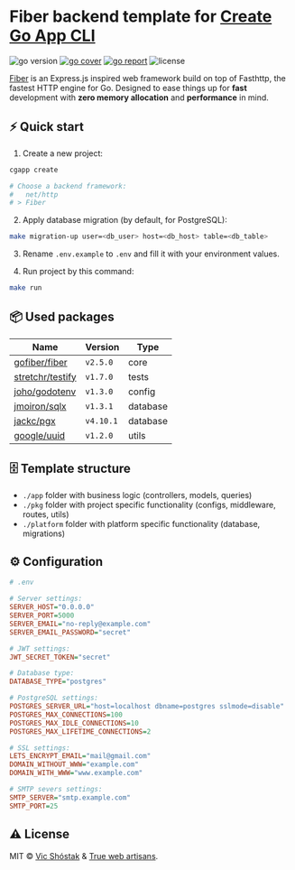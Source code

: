 # Fiber backend template for [Create Go App CLI](https://github.com/create-go-app/cli)

<img src="https://img.shields.io/badge/Go-1.16+-00ADD8?style=for-the-badge&logo=go" alt="go version" />&nbsp;<a href="https://gocover.io/github.com/create-go-app/fiber-go-template/pkg/apiserver" target="_blank"><img src="https://img.shields.io/badge/Go_Cover-87%25-success?style=for-the-badge&logo=none" alt="go cover" /></a>&nbsp;<a href="https://goreportcard.com/report/github.com/create-go-app/fiber-go-template" target="_blank"><img src="https://img.shields.io/badge/Go_report-A+-success?style=for-the-badge&logo=none" alt="go report" /></a>&nbsp;<img src="https://img.shields.io/badge/license-mit-red?style=for-the-badge&logo=none" alt="license" />

[Fiber](https://gofiber.io/) is an Express.js inspired web framework build on top of Fasthttp, the fastest HTTP engine for Go. Designed to ease things up for **fast** development with **zero memory allocation** and **performance** in mind.

## ⚡️ Quick start

1. Create a new project:

```bash
cgapp create

# Choose a backend framework:
#   net/http
# > Fiber
```

2. Apply database migration (by default, for PostgreSQL):

```bash
make migration-up user=<db_user> host=<db_host> table=<db_table>
```

3. Rename `.env.example` to `.env` and fill it with your environment values.

4. Run project by this command:

```bash
make run
```

## 📦 Used packages

| Name | Version | Type |
| - | - | - |
| [gofiber/fiber](https://github.com/gofiber/fiber) | `v2.5.0` | core |
| [stretchr/testify](https://github.com/stretchr/testify) | `v1.7.0` | tests |
| [joho/godotenv](https://github.com/joho/godotenv) | `v1.3.0` | config |
| [jmoiron/sqlx](https://github.com/jmoiron/sqlx) | `v1.3.1` | database |
| [jackc/pgx](https://github.com/jackc/pgx) | `v4.10.1` | database |
| [google/uuid](https://github.com/google/uuid) | `v1.2.0` | utils |

## 🗄 Template structure

- `./app` folder with business logic (controllers, models, queries)
- `./pkg` folder with project specific functionality (configs, middleware, routes, utils)
- `./platform` folder with platform specific functionality (database, migrations)

## ⚙️ Configuration

```ini
# .env

# Server settings:
SERVER_HOST="0.0.0.0"
SERVER_PORT=5000
SERVER_EMAIL="no-reply@example.com"
SERVER_EMAIL_PASSWORD="secret"

# JWT settings:
JWT_SECRET_TOKEN="secret"

# Database type:
DATABASE_TYPE="postgres"

# PostgreSQL settings:
POSTGRES_SERVER_URL="host=localhost dbname=postgres sslmode=disable"
POSTGRES_MAX_CONNECTIONS=100
POSTGRES_MAX_IDLE_CONNECTIONS=10
POSTGRES_MAX_LIFETIME_CONNECTIONS=2

# SSL settings:
LETS_ENCRYPT_EMAIL="mail@gmail.com"
DOMAIN_WITHOUT_WWW="example.com"
DOMAIN_WITH_WWW="www.example.com"

# SMTP severs settings:
SMTP_SERVER="smtp.example.com"
SMTP_PORT=25
```

## ⚠️ License

MIT &copy; [Vic Shóstak](https://github.com/koddr) & [True web artisans](https://1wa.co/).
